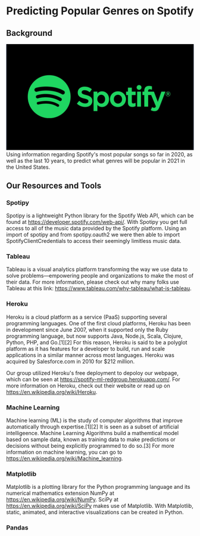 # Predicting Popular Genres on Spotify

## Background

![spotify_logo_1](static/Images/spotify_logo_1.jpg)
Using information regarding Spotify's most popular songs so far in 2020, as well as the last 10 years, to predict what genres will be popular in 2021 in the United States.

## Our Resources and Tools

### Spotipy
Spotipy is a lightweight Python library for the Spotify Web API, which can be found at <https://developer.spotify.com/web-api/>. With Spotipy you get full access to all of the music data provided by the Spotify platform. Using an import of spotipy and from spotipy.oauth2 we were then able to import SpotifyClientCredentials to access their seemingly limitless music data.

### Tableau
Tableau is a visual analytics platform transforming the way we use data to solve problems—empowering people and organizations to make the most of their data. For more information, please check out why many folks use Tableau at this link: <https://www.tableau.com/why-tableau/what-is-tableau>. 

### Heroku
Heroku is a cloud platform as a service (PaaS) supporting several programming languages. One of the first cloud platforms, Heroku has been in development since June 2007, when it supported only the Ruby programming language, but now supports Java, Node.js, Scala, Clojure, Python, PHP, and Go.[1][2] For this reason, Heroku is said to be a polyglot platform as it has features for a developer to build, run and scale applications in a similar manner across most languages. Heroku was acquired by Salesforce.com in 2010 for $212 million.

Our group utilized Heroku's free deployment to depoloy our webpage, which can be seen at <https://spotify-ml-redgroup.herokuapp.com/>. For more information on Heroku, check out their website or read up on <https://en.wikipedia.org/wiki/Heroku>.


### Machine Learning
Machine learning (ML) is the study of computer algorithms that improve automatically through expertise.[1][2] It is seen as a subset of artificial intelligeence. Machine Learning Algorithms build a mathemtical model based on sample data, known as training data to make predictions or decisions without being explicitly programmed to do so.[3] For more information on machine learning, you can go to <https://en.wikipedia.org/wiki/Machine_learning>.

### Matplotlib
Matplotlib is a plotting library for the Python programming language and its numerical mathematics extension NumPy at <https://en.wikipedia.org/wiki/NumPy>. SciPy at <https://en.wikipedia.org/wiki/SciPy> makes use of Matplotlib. With Matplotlib, static, animated, and interactive visualizations can be created in Python. 

### Pandas